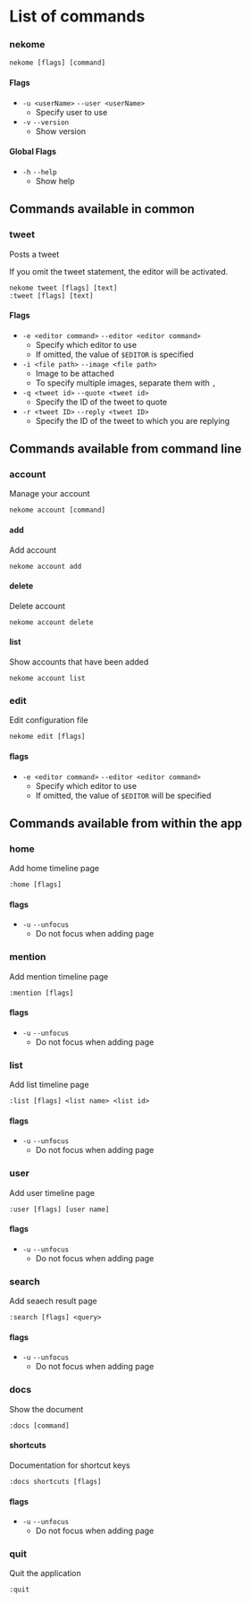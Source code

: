 # List of commands

### nekome

```
nekome [flags] [command]
```

#### Flags

- `-u <userName>` `--user <userName>`
  - Specify user to use
- `-v` `--version`
  - Show version

#### Global Flags

- `-h` `--help`
  - Show help

## Commands available in common

### tweet

Posts a tweet

If you omit the tweet statement, the editor will be activated.

```
nekome tweet [flags] [text]
:tweet [flags] [text]
```

#### Flags

- `-e <editor command>` `--editor <editor command>`
  - Specify which editor to use
  - If omitted, the value of `$EDITOR` is specified
- `-i <file path>` `--image <file path>`
  - Image to be attached
  - To specify multiple images, separate them with `,`
- `-q <tweet id>` `--quote <tweet id>`
  - Specify the ID of the tweet to quote
- `-r <tweet ID>` `--reply <tweet ID>`
  - Specify the ID of the tweet to which you are replying

## Commands available from command line

### account

Manage your account

```
nekome account [command]
```

#### add

Add account

```
nekome account add
```

#### delete

Delete account

```
nekome account delete
```

#### list

Show accounts that have been added

```
nekome account list
```

### edit

Edit configuration file

```
nekome edit [flags]
```

#### flags

- `-e <editor command>` `--editor <editor command>`
  - Specify which editor to use
  - If omitted, the value of `$EDITOR` will be specified

## Commands available from within the app

### home

Add home timeline page

```
:home [flags]
```

#### flags

- `-u` `--unfocus`
  - Do not focus when adding page

### mention

Add mention timeline page

```
:mention [flags]
```

#### flags

- `-u` `--unfocus`
  - Do not focus when adding page

### list

Add list timeline page

```
:list [flags] <list name> <list id>
```

#### flags

- `-u` `--unfocus`
  - Do not focus when adding page

### user

Add user timeline page

```
:user [flags] [user name]
```

#### flags

- `-u` `--unfocus`
  - Do not focus when adding page

### search

Add seaech result page

```
:search [flags] <query>
```

#### flags

- `-u` `--unfocus`
  - Do not focus when adding page

### docs

Show the document

```
:docs [command]
```

#### shortcuts

Documentation for shortcut keys

```
:docs shortcuts [flags]
```

#### flags

- `-u` `--unfocus`
  - Do not focus when adding page

### quit

Quit the application

```
:quit
```
